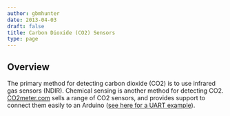 ```yaml
---
author: gbmhunter
date: 2013-04-03
draft: false
title: Carbon Dioxide (CO2) Sensors
type: page
---
```


## Overview

The primary method for detecting carbon dioxide (CO2) is to use infrared gas sensors (NDIR). Chemical sensing is another method for detecting CO2. [CO2meter.com](http://www.co2meter.com/) sells a range of CO2 sensors, and provides support to connect them easily to an Arduino ([see here for a UART example](http://www.co2meters.com/Documentation/AppNotes/AN126-K3x-sensor-arduino-uart.pdf)).
